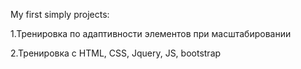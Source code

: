 My first simply projects:

1.Тренировка по адаптивности элементов при масштабировании

2.Тренировка с HTML, CSS, Jquery, JS, bootstrap
